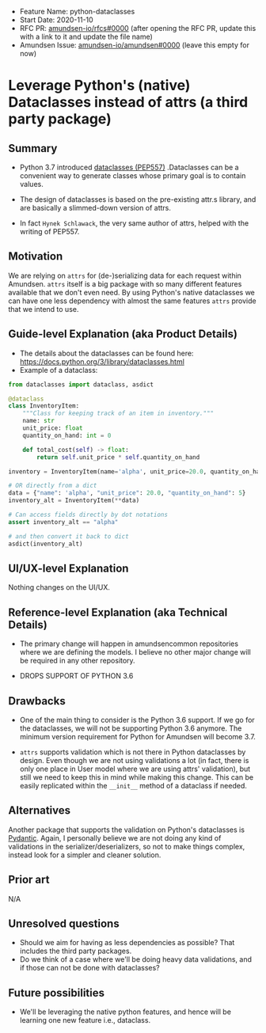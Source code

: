 - Feature Name: python-dataclasses
- Start Date: 2020-11-10
- RFC PR: [amundsen-io/rfcs#0000](https://github.com/amundsen-io/rfcs/pull/0000) (after opening the RFC PR, update this with a link to it and update the file name)
- Amundsen Issue: [amundsen-io/amundsen#0000](https://github.com/amundsen-io/amundsen/issues/0000) (leave this empty for now)

# Leverage Python's (native) Dataclasses instead of attrs (a third party package)

## Summary

- Python 3.7 introduced [dataclasses (PEP557)](https://docs.python.org/3/library/dataclasses.html) .Dataclasses can be a convenient way to generate classes whose primary goal is to contain values. 
- The design of dataclasses is based on the pre-existing attr.s library, and are basically a slimmed-down version of attrs. 

- In fact `Hynek Schlawack`, the very same author of attrs, helped with the writing of PEP557.

## Motivation

We are relying on `attrs` for (de-)serializing data for each request within Amundsen. 
`attrs` itself is a big package with so many different features available that we don't even need. 
By using Python's native dataclasses we can have one less dependency with almost the same features `attrs` provide that we intend to use.

## Guide-level Explanation (aka Product Details)

-  The details about the dataclasses can be found here: https://docs.python.org/3/library/dataclasses.html
-  Example of a dataclass:
```python
from dataclasses import dataclass, asdict

@dataclass
class InventoryItem:
    """Class for keeping track of an item in inventory."""
    name: str
    unit_price: float
    quantity_on_hand: int = 0

    def total_cost(self) -> float:
        return self.unit_price * self.quantity_on_hand

inventory = InventoryItem(name='alpha', unit_price=20.0, quantity_on_hand=5)

# OR directly from a dict
data = {"name": 'alpha', "unit_price": 20.0, "quantity_on_hand": 5}
inventory_alt = InventoryItem(**data)

# Can access fields directly by dot notations
assert inventory_alt == "alpha"

# and then convert it back to dict 
asdict(inventory_alt)
```

## UI/UX-level Explanation

Nothing changes on the UI/UX.

## Reference-level Explanation (aka Technical Details)

- The primary change will happen in amundsencommon repositories where we are defining the models. I believe no other major change 
will be required in any other repository. 

- DROPS SUPPORT OF PYTHON 3.6

## Drawbacks

- One of the main thing to consider is the Python 3.6 support. If we go for the dataclasses, we will not be supporting 
Python 3.6 anymore. The minimum version requirement for Python for Amundsen will become 3.7.

- `attrs` supports validation which is not there in Python dataclasses by design. Even though we are not using validations 
a lot (in fact, there is only one place in User model where we are using attrs' validation), but still we need to keep 
this in mind while making this change. This can be easily replicated within the `__init__` method of a dataclass if needed.
  

## Alternatives
Another package that supports the validation on Python's dataclasses is [Pydantic](https://pydantic-docs.helpmanual.io/). 
Again, I personally believe we are not doing any kind of validations in the serializer/deserializers, so not to make things 
complex, instead look for a simpler and cleaner solution. 


## Prior art
N/A

## Unresolved questions

- Should we aim for having as less dependencies as possible? That includes the third party packages. 
- Do we think of a case where we'll be doing heavy data validations, and if those can not be done with dataclasses?

## Future possibilities

- We'll be leveraging the native python features, and hence will be learning one new feature i.e., dataclass.